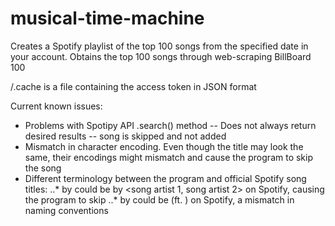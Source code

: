 # musical-time-machine

Creates a Spotify playlist of the top 100 songs from the specified date in your account.
Obtains the top 100 songs through web-scraping BillBoard 100

/.cache is a file containing the access token in JSON format

Current known issues:
* Problems with Spotipy API .search() method -- Does not always return desired results -- song is skipped and not added
* Mismatch in character encoding. Even though the title may look the same, their encodings might mismatch and cause the program to skip the song
* Different terminology between the program and official Spotify song titles:
..* <song name> by <song artist> could be <song name> by <song artist 1, song artist 2> on Spotify, causing the program to skip
..*<song name> by <song artist> could be <song name> (ft. <song arist>) on Spotify, a mismatch in naming conventions
